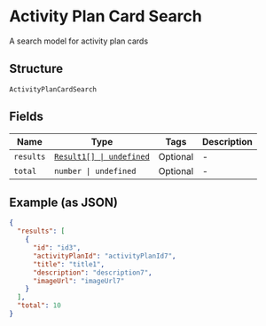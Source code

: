 
# Activity Plan Card Search

A search model for activity plan cards

## Structure

`ActivityPlanCardSearch`

## Fields

| Name | Type | Tags | Description |
|  --- | --- | --- | --- |
| `results` | [`Result1[] \| undefined`](../../doc/models/result-1.md) | Optional | - |
| `total` | `number \| undefined` | Optional | - |

## Example (as JSON)

```json
{
  "results": [
    {
      "id": "id3",
      "activityPlanId": "activityPlanId7",
      "title": "title1",
      "description": "description7",
      "imageUrl": "imageUrl7"
    }
  ],
  "total": 10
}
```

